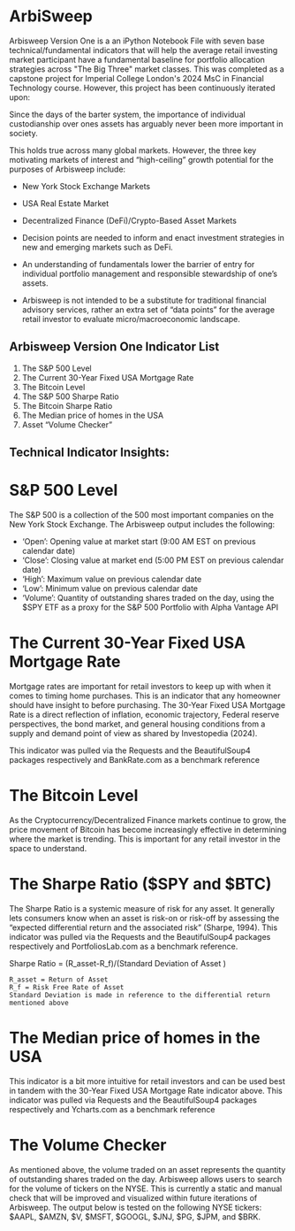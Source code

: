 # ArbiSweep
Arbisweep Version One is a an iPython Notebook File with seven base technical/fundamental indicators that will help the average retail investing market participant have a fundamental baseline for portfolio allocation strategies across "The Big Three" market classes. This was completed as a capstone project for Imperial College London's 2024 MsC in Financial Technology course. However, this project has been continuously iterated upon:

Since the days of the barter system, the importance of individual custodianship over ones assets has arguably never been more important in society. 

This holds true across many global markets. However, the three key motivating markets of interest and “high-ceiling” growth potential for the purposes of Arbisweep include: 

*	New York Stock Exchange Markets 
*	USA Real Estate Market
*	Decentralized Finance (DeFi)/Crypto-Based Asset Markets 


* Decision points are needed to inform and enact investment strategies in new and emerging markets such as DeFi.
* An understanding of fundamentals lower the barrier of entry for individual portfolio management and responsible stewardship of one’s assets.
* Arbisweep is not intended to be a substitute for traditional financial advisory services, rather an extra set of “data points” for the average retail investor to evaluate micro/macroeconomic landscape.

## Arbisweep Version One Indicator List

1.	The S&P 500 Level
2.	The Current 30-Year Fixed USA Mortgage Rate
3.	The Bitcoin Level
4.	The S&P 500 Sharpe Ratio
5.	The Bitcoin Sharpe Ratio
6.	The Median price of homes in the USA
7.	Asset “Volume Checker”

## Technical Indicator Insights:

# S&P 500 Level

The S&P 500 is a collection of the 500 most important companies on the New York Stock Exchange. The Arbisweep output includes the following:
*	‘Open’: Opening value at market start (9:00 AM EST on previous calendar date)
*	‘Close’: Closing value at market end (5:00 PM EST on previous calendar date)
*	‘High’: Maximum value on previous calendar date
*	‘Low’: Minimum value on previous calendar date
*	‘Volume’: Quantity of outstanding shares traded on the day, using the $SPY ETF as a proxy for the S&P 500 Portfolio with Alpha Vantage API

# The Current 30-Year Fixed USA Mortgage Rate

Mortgage rates are important for retail investors to keep up with when it comes to timing home purchases. This is an indicator that any homeowner should have insight to before purchasing. The 30-Year Fixed USA Mortgage Rate is a direct reflection of inflation, economic trajectory, Federal reserve perspectives, the bond market, and general housing conditions from a supply and demand point of view as shared by Investopedia (2024).

This indicator was pulled via the Requests and the BeautifulSoup4 packages respectively and BankRate.com as a benchmark reference

# The Bitcoin Level

As the Cryptocurrency/Decentralized Finance markets continue to grow, the price movement of Bitcoin has become increasingly effective in determining where the market is trending. This is important for any retail investor in the space to understand.

# The Sharpe Ratio ($SPY and $BTC)

The Sharpe Ratio is a systemic measure of risk for any asset. It generally lets consumers know when an asset is risk-on or risk-off by assessing the “expected differential return and the associated risk” (Sharpe, 1994).  This indicator was pulled via the Requests and the BeautifulSoup4 packages respectively and PortfoliosLab.com as a benchmark reference. 


Sharpe Ratio =  (R_asset-R_f)/(Standard Deviation of Asset )

	R_asset = Return of Asset
	R_f = Risk Free Rate of Asset
	Standard Deviation is made in reference to the differential return mentioned above

# The Median price of homes in the USA

This indicator is a bit more intuitive for retail investors and can be used best in tandem with the 30-Year Fixed USA Mortgage Rate indicator above. This indicator was pulled via Requests and the BeautifulSoup4 packages respectively and Ycharts.com as a benchmark reference

# The Volume Checker

As mentioned above, the volume traded on an asset represents the quantity of outstanding shares traded on the day. Arbisweep allows users to search for the volume of tickers on the NYSE. This is currently a static and manual check that will be improved and visualized within future iterations of Arbisweep. The output below is tested on the following NYSE tickers: $AAPL, $AMZN, $V, $MSFT, $GOOGL, $JNJ, $PG, $JPM, and $BRK.


